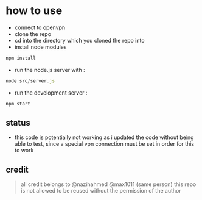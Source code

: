 # how to use
- connect to openvpn
- clone the repo
- cd into the directory which you cloned the repo into
- install node modules
```javascript
npm install
```
- run the node.js server with :
```javascript
node src/server.js
```
- run the development server :
```javascript
npm start
```

## status
- this code is potentially not working as i updated the code without being able to test,
since a special vpn connection must be set in order for this to work

## credit
> all credit belongs to @nazihahmed @max1011 (same person)
> this repo is not allowed to be reused without the permission of the author
